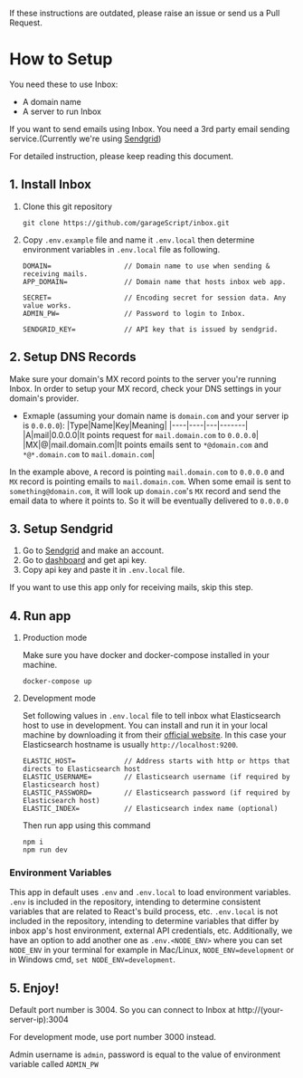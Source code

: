 If these instructions are outdated, please raise an issue or send us a Pull Request.

# How to Setup

You need these to use Inbox:

- A domain name
- A server to run Inbox

If you want to send emails using Inbox. You need a 3rd party email sending service.(Currently we're using [Sendgrid](https://sendgrid.com/))

For detailed instruction, please keep reading this document.

## 1. Install Inbox

1. Clone this git repository
   ```
   git clone https://github.com/garageScript/inbox.git
   ```
2. Copy `.env.example` file and name it `.env.local` then determine environment variables in `.env.local` file as following.

   ```
   DOMAIN=                  // Domain name to use when sending & receiving mails.
   APP_DOMAIN=              // Domain name that hosts inbox web app.

   SECRET=                  // Encoding secret for session data. Any value works.
   ADMIN_PW=                // Password to login to Inbox.

   SENDGRID_KEY=            // API key that is issued by sendgrid.
   ```

## 2. Setup DNS Records

Make sure your domain's MX record points to the server you're running Inbox. In order to setup your MX record, check your DNS settings in your domain's provider.

- Exmaple (assuming your domain name is `domain.com` and your server ip is `0.0.0.0`):
  |Type|Name|Key|Meaning|
  |----|----|---|-------|
  |A|mail|0.0.0.0|It points request for `mail.domain.com` to `0.0.0.0`|
  |MX|@|mail.domain.com|It points emails sent to `*@domain.com` and `*@*.domain.com` to `mail.domain.com`|

In the example above, `A` record is pointing `mail.domain.com` to `0.0.0.0` and `MX` record is pointing emails to `mail.domain.com`. When some email is sent to `something@domain.com`, it will look up `domain.com`'s `MX` record and send the email data to where it points to. So it will be eventually delivered to `0.0.0.0`

## 3. Setup Sendgrid

1. Go to [Sendgrid](https://sendgrid.com/) and make an account.
2. Go to [dashboard](https://app.sendgrid.com/guide/integrate/langs/nodejs) and get api key.
3. Copy api key and paste it in `.env.local` file.

If you want to use this app only for receiving mails, skip this step.

## 4. Run app

1. Production mode

   Make sure you have docker and docker-compose installed in your machine.

   ```
   docker-compose up
   ```

2. Development mode

   Set following values in `.env.local` file to tell inbox what Elasticsearch host to use in development. You can install and run it in your local machine by downloading it from their [official website](https://elastic.co). In this case your Elasticsearch hostname is usually `http://localhost:9200`.

   ```
   ELASTIC_HOST=            // Address starts with http or https that directs to Elasticsearch host
   ELASTIC_USERNAME=        // Elasticsearch username (if required by Elasticsearch host)
   ELASTIC_PASSWORD=        // Elasticsearch password (if required by Elasticsearch host)
   ELASTIC_INDEX=           // Elasticsearch index name (optional)
   ```

   Then run app using this command

   ```
   npm i
   npm run dev
   ```

### Environment Variables

This app in default uses `.env` and `.env.local` to load environment variables. `.env` is included in the repository, intending to determine consistent variables that are related to React's build process, etc. `.env.local` is not included in the repository, intending to determine variables that differ by inbox app's host environment, external API credentials, etc. Additionally, we have an option to add another one as `.env.<NODE_ENV>` where you can set `NODE_ENV` in your terminal for example in Mac/Linux, `NODE_ENV=development` or in Windows cmd, `set NODE_ENV=development`.

## 5. Enjoy!

Default port number is 3004. So you can connect to Inbox at http://(your-server-ip):3004

For development mode, use port number 3000 instead.

Admin username is `admin`, password is equal to the value of environment variable called `ADMIN_PW`
